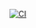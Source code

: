 [![CI](https://img.shields.io/github/workflow/status/vshaxe/vshaxe-build/CI.svg?logo=github)](https://github.com/vshaxe/vshaxe-build/actions?query=workflow%3ACI)